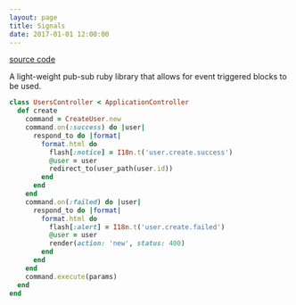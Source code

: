 ```yaml
---
layout: page
title: Signals
date: 2017-01-01 12:00:00
---
```


[source code](https://github.com/warmwaffles/signals)

A light-weight pub-sub ruby library that allows for event triggered blocks to be
used.

```ruby
class UsersController < ApplicationController
  def create
    command = CreateUser.new
    command.on(:success) do |user|
      respond_to do |format|
        format.html do
          flash[:notice] = I18n.t('user.create.success')
          @user = user
          redirect_to(user_path(user.id))
        end
      end
    end
    command.on(:failed) do |user|
      respond_to do |format|
        format.html do
          flash[:alert] = I18n.t('user.create.failed')
          @user = user
          render(action: 'new', status: 400)
        end
      end
    end
    command.execute(params)
  end
end
```
